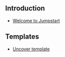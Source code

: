 ## Introduction

- [Welcome to Jumpstart](topics/introduction/welcome.html)

## Templates

- [Uncover template](topics/templates/uncover.html)

